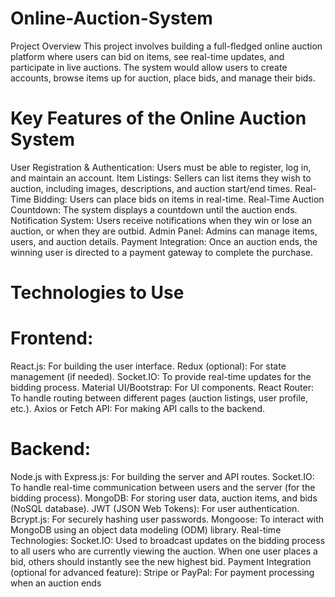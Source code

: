 # Online-Auction-System
Project Overview
This project involves building a full-fledged online auction platform where users can bid on items, see real-time updates, and participate in live auctions.
The system would allow users to create accounts, browse items up for auction, place bids, and manage their bids.
# Key Features of the Online Auction System 
User Registration & Authentication:
Users must be able to register, log in, and maintain an account.
Item Listings:
Sellers can list items they wish to auction, including images, descriptions, and auction start/end times.
Real-Time Bidding:
Users can place bids on items in real-time.
Real-Time Auction Countdown: 
The system displays a countdown until the auction ends.
Notification System:
Users receive notifications when they win or lose an auction, or when they are outbid.
Admin Panel:
Admins can manage items, users, and auction details.
Payment Integration:
Once an auction ends, the winning user is directed to a payment gateway to complete the purchase.
# Technologies to Use
# Frontend:
React.js: For building the user interface.
Redux (optional): For state management (if needed).
Socket.IO: To provide real-time updates for the bidding process.
Material UI/Bootstrap: For UI components.
React Router: To handle routing between different pages (auction listings, user profile, etc.).
Axios or Fetch API: For making API calls to the backend.
# Backend:
Node.js with Express.js: For building the server and API routes.
Socket.IO: To handle real-time communication between users and the server (for the bidding process).
MongoDB: For storing user data, auction items, and bids (NoSQL database).
JWT (JSON Web Tokens): For user authentication.
Bcrypt.js: For securely hashing user passwords.
Mongoose: To interact with MongoDB using an object data modeling (ODM) library.
Real-time Technologies:
Socket.IO: Used to broadcast updates on the bidding process to all users who are currently viewing the auction. When one user places a bid, others should instantly see the new highest bid.
Payment Integration (optional for advanced feature):
Stripe or PayPal: For payment processing when an auction ends
